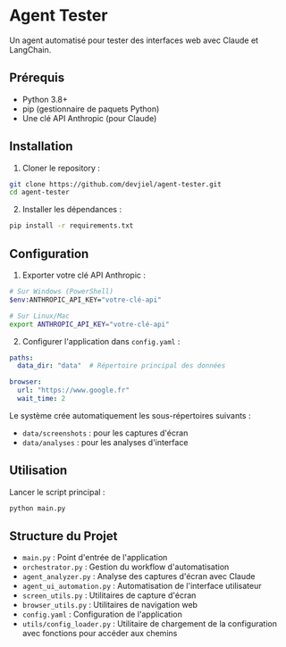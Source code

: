 # Agent Tester

Un agent automatisé pour tester des interfaces web avec Claude et LangChain.

## Prérequis

- Python 3.8+
- pip (gestionnaire de paquets Python)
- Une clé API Anthropic (pour Claude)

## Installation

1. Cloner le repository :
```bash
git clone https://github.com/devjiel/agent-tester.git
cd agent-tester
```

2. Installer les dépendances :
```bash
pip install -r requirements.txt
```

## Configuration

1. Exporter votre clé API Anthropic :
```bash
# Sur Windows (PowerShell)
$env:ANTHROPIC_API_KEY="votre-clé-api"

# Sur Linux/Mac
export ANTHROPIC_API_KEY="votre-clé-api"
```

2. Configurer l'application dans `config.yaml` :
```yaml
paths:
  data_dir: "data"  # Répertoire principal des données

browser:
  url: "https://www.google.fr"
  wait_time: 2
```

Le système crée automatiquement les sous-répertoires suivants :
- `data/screenshots` : pour les captures d'écran
- `data/analyses` : pour les analyses d'interface

## Utilisation

Lancer le script principal :
```bash
python main.py
```

## Structure du Projet

- `main.py` : Point d'entrée de l'application
- `orchestrator.py` : Gestion du workflow d'automatisation
- `agent_analyzer.py` : Analyse des captures d'écran avec Claude
- `agent_ui_automation.py` : Automatisation de l'interface utilisateur
- `screen_utils.py` : Utilitaires de capture d'écran
- `browser_utils.py` : Utilitaires de navigation web
- `config.yaml` : Configuration de l'application
- `utils/config_loader.py` : Utilitaire de chargement de la configuration avec fonctions pour accéder aux chemins